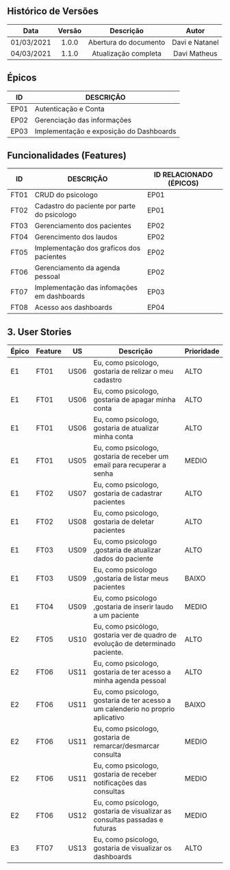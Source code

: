## Histórico de Versões

| Data       | Versão | Descrição            |         Autor             |
|:----------:|:------:|:--------------------:|:-------------------------:|
| 01/03/2021 | 1.0.0 | Abertura do documento | Davi e Natanel |
| 04/03/2021 | 1.1.0 | Atualização completa | Davi Matheus |
## Épicos
| ID | DESCRIÇÃO | 
|----|-----------|
| EP01 | Autenticação e Conta  |
| EP02 | Gerenciação das informações|
| EP03 | Implementação e exposição do Dashboards|


## Funcionalidades (Features)
| ID | DESCRIÇÃO | ID RELACIONADO (ÉPICOS) |
|----|-----------|----------------|
| FT01 | CRUD do psicologo | EP01 |
| FT02 | Cadastro do paciente por parte do psicologo  | EP01 |
| FT03 | Gerenciamento dos pacientes | EP02 |
| FT04 | Gerencimento dos laudos | EP02 |
| FT05 | Implementação dos graficos dos pacientes| EP02 |
| FT06 | Gerenciamento da agenda pessoal | EP02 |
| FT07 | Implementação das infomações em dashboards|EP03 |
| FT08 | Acesso aos dashboards | EP04 
## 3. User Stories
Épico|Feature|US|Descrição|Prioridade
-|-|-|-|-
E1|FT01|US06|Eu, como psicologo, gostaria de relizar o meu cadastro| ALTO 
E1|FT01|US06|Eu, como psicologo, gostaria de apagar minha conta| ALTO
E1|FT01|US06|Eu, como psicologo, gostaria de atualizar minha conta| ALTO 
E1|FT01|US05|Eu, como psicologo, gostaria de receber um email para recuperar a senha|MEDIO
E1|FT02|US07|Eu, como psicologo, gostaria de cadastrar pacientes| ALTO 
E1|FT02|US08|Eu, como psicologo, gostaria de deletar pacientes| ALTO
E1|FT03|US09|Eu, como psicologo ,gostaria de atualizar dados do paciente | ALTO
E1|FT03|US09|Eu, como psicologo ,gostaria de listar meus pacientes | BAIXO
E1|FT04|US09|Eu, como psicologo ,gostaria de inserir laudo a um paciente | MEDIO
E2|FT05|US10|Eu, como psicólogo, gostaria ver de quadro de evolução de determinado paciente.|ALTO
E2|FT06|US11|Eu, como psicologo, gostaria de ter acesso a minha agenda pessoal| ALTO
E2|FT06|US11|Eu, como psicologo, gostaria de ter acesso a um calenderio no proprio aplicativo| BAIXO
E2|FT06|US11|Eu, como psicologo, gostaria de remarcar/desmarcar consulta| MEDIO
E2|FT06|US11|Eu, como psicologo, gostaria de receber notificações das consultas| MEDIO
E2|FT06|US12|Eu, como psicologo, gostaria de visualizar as consultas passadas e futuras| MEDIO
E3|FT07|US13|Eu, como psicologo, gostaria de visualizar os dashboards| ALTO
